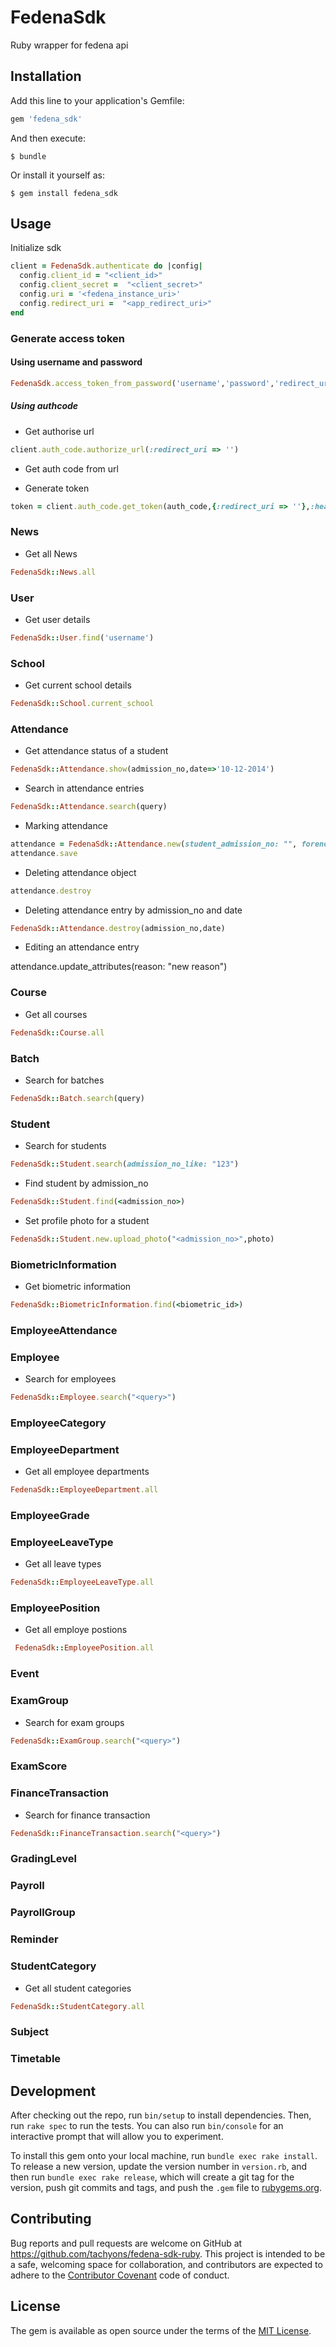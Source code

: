 # FedenaSdk

Ruby wrapper for fedena api

## Installation

Add this line to your application's Gemfile:

```ruby
gem 'fedena_sdk'
```

And then execute:

    $ bundle

Or install it yourself as:

    $ gem install fedena_sdk

## Usage

Initialize sdk
```ruby
client = FedenaSdk.authenticate do |config| 
  config.client_id = "<client_id>" 
  config.client_secret =  "<client_secret>"
  config.uri = '<fedena_instance_uri>'
  config.redirect_uri =  "<app_redirect_uri>"
end 
```

### Generate access token
#### Using username and password
```ruby
FedenaSdk.access_token_from_password('username','password','redirect_uri');
```

##### Using authcode

* Get authorise url
```ruby
client.auth_code.authorize_url(:redirect_uri => '')
```
* Get auth code from url

* Generate token
```ruby
token = client.auth_code.get_token(auth_code,{:redirect_uri => ''},:header_format=>"Token token=\"%s\"")
```

### News

* Get all News

```ruby
FedenaSdk::News.all
```

### User

* Get user details

```ruby
FedenaSdk::User.find('username')
```

### School

* Get current school details

```ruby
FedenaSdk::School.current_school
```

### Attendance
* Get attendance status of a student

```ruby
FedenaSdk::Attendance.show(admission_no,date=>'10-12-2014')
```
* Search in attendance entries

```ruby
FedenaSdk::Attendance.search(query)
```

* Marking attendance

```ruby
attendance = FedenaSdk::Attendance.new(student_admission_no: "", forenoon: "", afternoon: "", date: "", batch_name: "", reason: "")
attendance.save
```

* Deleting attendance object

```ruby
attendance.destroy
```

* Deleting attendance entry by admission_no and date

```ruby
FedenaSdk::Attendance.destroy(admission_no,date)
```
* Editing an attendance entry

attendance.update_attributes(reason: "new reason")

### Course

* Get all  courses

```ruby
FedenaSdk::Course.all
```

### Batch

* Search for batches

```ruby
FedenaSdk::Batch.search(query)
```

### Student

* Search for students

```ruby
FedenaSdk::Student.search(admission_no_like: "123")
```

* Find student by admission_no

```ruby
FedenaSdk::Student.find(<admission_no>)
```

* Set profile photo for a student

```ruby
FedenaSdk::Student.new.upload_photo("<admission_no>",photo)
```

### BiometricInformation

* Get biometric information

```ruby
FedenaSdk::BiometricInformation.find(<biometric_id>)
```
### EmployeeAttendance
### Employee

* Search for employees

```ruby
FedenaSdk::Employee.search("<query>")
```
### EmployeeCategory
### EmployeeDepartment
* Get all employee departments

```ruby
FedenaSdk::EmployeeDepartment.all
```
### EmployeeGrade
### EmployeeLeaveType

* Get all leave types
```ruby
FedenaSdk::EmployeeLeaveType.all
```

### EmployeePosition

* Get all employe postions
```ruby
 FedenaSdk::EmployeePosition.all
```

### Event
### ExamGroup

* Search for exam groups
```ruby
FedenaSdk::ExamGroup.search("<query>")
```

### ExamScore
### FinanceTransaction
* Search for finance transaction

```ruby
FedenaSdk::FinanceTransaction.search("<query>")
```

### GradingLevel
### Payroll
### PayrollGroup
### Reminder
### StudentCategory

* Get all student categories
```ruby
FedenaSdk::StudentCategory.all
```

### Subject
### Timetable

## Development

After checking out the repo, run `bin/setup` to install dependencies. Then, run `rake spec` to run the tests. You can also run `bin/console` for an interactive prompt that will allow you to experiment.

To install this gem onto your local machine, run `bundle exec rake install`. To release a new version, update the version number in `version.rb`, and then run `bundle exec rake release`, which will create a git tag for the version, push git commits and tags, and push the `.gem` file to [rubygems.org](https://rubygems.org).

## Contributing

Bug reports and pull requests are welcome on GitHub at https://github.com/tachyons/fedena-sdk-ruby. This project is intended to be a safe, welcoming space for collaboration, and contributors are expected to adhere to the [Contributor Covenant](http://contributor-covenant.org) code of conduct.


## License

The gem is available as open source under the terms of the [MIT License](http://opensource.org/licenses/MIT).
